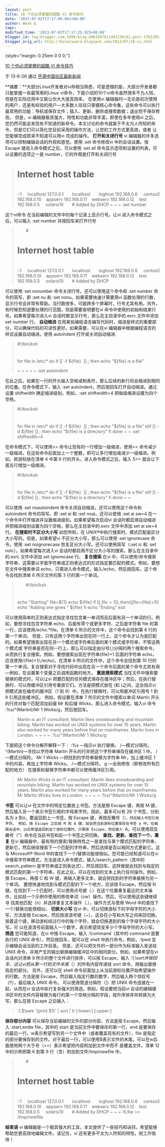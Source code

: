 ```yaml
---
layout: post
title: 10 个你必须掌握的超酷 VI 命令技巧
date: '2013-07-02T17:17:00.001+08:00'
author: Wenh Q
tags:
modified_time: '2013-07-02T17:17:25.925+08:00'
blogger_id: tag:blogger.com,1999:blog-4961947611491238191.post-1701295125864451653
blogger_orig_url: http://binaryware.blogspot.com/2013/07/10-vi.html
---
```


 {style="margin: 0.25em 0 0 0;"}

[10 个你必须掌握的超酷 VI
命令技巧](http://www.oschina.net/news/41807/10-interesting-vi-commands)

于 13-6-26 通过 [开源中国社区最新新闻](http://www.oschina.net/?from=rss)


**摘要：**大部分Linux开发者对vi命相当熟悉，可是遗憾的是，大部分开发者都只能掌握一些最常用的Linux
vi命令，下面介绍的10个vi命令虽然很多不为人知，但是在实际应用中又能让你大大提高效率。
在使用vi
编辑器时—无论是初次使用的用户，还是有经验的用户—大多数人往往只掌握核心命令集，这些命令可以执行最常用的功能：导航或保存文件；插入、更新、删除或搜索数据；退出但不保存修改。
但是，vi 编辑器极其强大，特性和功能非常丰富。即使在多年使用vi
之后，您仍然可能会发现有不知道的新命令。本文讨论的命令就属于不太为人所知的命令，但是它们可以简化您目前采用的操作方法，让您的工作方式更高效，或者
让您能够完成原来不知道可以用vi 完成的操作。
**打开和关闭行号**
vi 编辑器的许多选项可以控制编辑会话的外观和感觉。使用 :set 命令修改vi
中的会话设置。按 Escape 键进入命令模式之后，可以使用 :set all
命令显示选项和设置的列表。可以设置的选项之一是
number，它的作用是打开和关闭行号

> #
> # Internet host table
> #
> ::1     localhost
> 127.0.0.1       localhost       loghost
> 192.168.0.6     centos5
> 192.168.0.10    appserv
> 192.168.0.11    webserv
> 192.168.0.12    test
> 192.168.0.5     solaris10       # Added by DHCP
> ~
> ~
> ~
> :set number

这个vi命令 在当前编辑的文件中的每个记录上显示行号。让vi
进入命令模式之后，可以输入 :set number 并按回车来打开行号

>        #
> # Internet host table
> #
> ::1     localhost
> 127.0.0.1       localhost       loghost
> 192.168.0.6     centos5
> 192.168.0.10    appserv
> 192.168.0.11    webserv
> 192.168.0.12    test
> 192.168.0.5     solaris10       # Added by DHCP

可以使用 :set nonumber 命令关闭行号。还可以使用这个命令和 :set number
命令的简写，即 :set nu 和 :set nonu。如果需要快速计算要用vi
函数处理的行数，显示行号会非常有帮助。当行数很多，可能跨多个屏幕时，行号尤其有用。另外，有时候您知道要处理的行范围，但是需要查明要在vi
命令中使用的初始和结束行号。如果希望每次进入vi
会话时都显示行号，那么在主目录中的.exrc 文件中添加 set number 行。
**自动缩进**
在用某些编程语言编写代码时，缩进是样式的重要部分，可以确保代码的可读性更好。如果需要，可以在vi
编辑器中根据编程语言的样式设置自动缩进。使用 autoindent
打开或关闭自动缩进.

> #!/bin/ksh
> #
> #
> for file in /etc/*
> do
> if [[ -f ${file}  ]] ; then
> echo "${file} is a file"
>
> ~
> ~
> ~
> ~
> ~
> :set autoindent

在此之后，如果在一行的开头输入空格或制表符，那么后续的新行将会缩进到相同的位置。在命令模式下，输入
:set autoindent，然后按回车打开自动缩进。通过设置 shiftwidth
确定缩进级别。例如，:set shiftwidth=4 把每级缩进设置为四个空格。

> #!/bin/ksh
> #
> #
> for file in /etc/*
> do
> if [[ -f ${file}  ]] ; then
> echo "${file} is a file"
> elif [[ -d ${file} ]] ; then
> echo "${file} is a directory"
> fi
> done
> ~
> ~
> :set shiftwidth=4

在命令模式下，可以使用>> 命令让现有的一行增加一级缩进，使用<<
命令减少一级缩进。在这些命令前面加上一个整数，即可让多行增加或减少一级缩进。例如，把游标放在清单
4 中第 6 行的开头，进入命令模式之后，输入 5>>
就会让下面五行增加一级缩进。

> #!/bin/ksh
> #
> #
> for file in /etc/*
> do
> if [[ -f ${file}  ]] ; then
> echo "${file} is a file"
> elif [[ -d ${file} ]] ; then
> echo "${file} is a directory"
> fi
> done
> ~
> ~

可以使用 :set noautoindent 命令关闭自动缩进。还可以使用这个命令和
autoindent 命令的简写，即 :set ai 和 :set noai。还可以使用 :set ai sw=4
在一个命令中打开缩进并设置缩进级别。如果希望每次启动vi
会话时都启用自动缩进并把缩进级别设置为四个空格，那么在主目录中的.exrc
文件中添加 set ai sw=4 行。
**在搜索时不区分大小写**
如您所知，在 UNIX®中执行搜索时，模式匹配是区分大小写的。但是，如果希望vi
不区分大小写，那么可以使用 :set ignorecase 命令。使用 :set noignorecase
恢复区分大小写。还可以使用简写（:set ic 和 :set
noic）。如果希望每次进入vi
会话时都启用不区分大小写的搜索，那么在主目录中的.exrc 文件中添加 set
ignorecase 行。
**复合搜索**
在vi
中，可以使用/命令搜索字符串，这需要以字面字符串或正则表达式的形式指定要匹配的模式。例如，要想在文件中搜索单词
echo，只需进入命令模式，输入/echo，然后按回车。这个命令会找到清单 6
所示文件的第 3 行的第一个单词。

>        #!/bin/ksh
> #
> echo "Starting"
> file=${1}
> echo ${file}
> if [[ ${file} = 1 ]] ; then
> ((file=${file}+1))
> echo "Adding one gives "
> ${file}
> fi
> echo "Ending"
> exit

可以使用简单的正则表达式指定寻找包含某一单词而且后面有另一个单词的行。例如，要想寻找包含字符串
echo、后面有零个或更多字符、之后是字符串 file
的第一行，应该使用/echo.*file。在清单 6 所示的文件中，这个命令会找到第
6 行的第一个单词。
但是，只有这两个字符串出现在同一行上，这个命令才认为是匹配的。如果希望搜索出现在另一个模式或字符串后面的某个模式或字符串，不管这两个模式或
字符串是否在同一行上，那么可以指定由分号(;)分隔的两个搜索命令，从而执行复合搜索。例如，要想搜索出现在字符串{file}+1
后面的字符串 echo，应该使用/{file}+1/;/echo/。在清单 6
所示的文件中，这个命令会找到第 10
行的第一个单词。复合搜索对于寻找代码中出现在另一个命令后面的某个命令尤其有用—例如，在设置某个变量之后调用函数的地方。
**重放搜索模式**
当在文件中搜索要替换的模式时，可以让vi
把要匹配的任何模式保存在缓冲区中；然后，在执行替换时，可以用缓冲区引用号重放它们。方法是把模式放在
(和 )之间，这会指示vi 把模式放在编号的缓冲区（1 到
9）中。在执行替换时，可以用缓冲区引用号 1 到 9 引用这些缓冲区。
例如，假设要在清单 7 所示的文件中搜索以单词 Martin
开头的行并对每个匹配添加前缀 Mr 和后缀 Wicks，那么进入命令模式，输入vi
命令 :%s/^(Martin)/Mr 1 Wicks/g，然后按回车。

> Martin is an IT consultant. Martin likes
> snowboarding and mountain biking. Martin has
> worked on UNIX systems for over 15 years. Martin also
> worked for many years before that on mainframes.
> Martin lives in London.
> ~
> ~
> ~
> ~
> :%s/^(Martin)/Mr 1 Wicks/g

下面把这个命令分解开解释一下：
:%s —指示vi 执行替换。
/—模式分隔符。
^(Martin)—寻找以字符串 Martin 开头的行并把这个字符串保存在缓冲区 1
中。
/—模式分隔符。
Mr 1 Wicks —把找到的字符串替换为字符串 Mr，加上缓冲区 1
中的内容，再加上字符串 Wicks。
/—模式分隔符。
g —全局修改（即修改所有匹配的地方）
在搜索和替换字符串中都可以使用缓冲区引用。

> Mr Martin Wicks is an IT consultant. Martin likes
> snowboarding and mountain biking. Martin has
> worked on UNIX systems for over 15 years. Martin also
> worked for many years before that on mainframes.
> Mr Martin Wicks lives in London.
> ~
> ~
> ~
> ~
> :%s/^(Martin)/Mr 1 Wicks/g

**书签**
可以让vi 在文件中的特定位置放上书签。方法是按 Escape 键，再按 M
键，然后输入另一个表示书签引用的字母表字符。因此，最多可以有 26
个书签，分别名为 a 到z。要返回到上一书签，按 Escape
键，再按反撇号（`），然后输入书签引用字符。
例如，按 Escape 之后按 M 和 A 键，就会把当前游标位置保存在书签 a
中。在编辑会话中，以后希望返回到这个游标位置时，只需按 Escape，然后输入
`A。可以使用双反撇号（"）命令在当前书签和前一个书签之间切换。
**查找、更新、查找下一个、重复**
在vi
编辑器中，最有用的搜索/替换特性之一是查找与某个模式匹配的字符串，更新它，然后继续搜索下一个匹配的字符串，然后选择是否以相同方式更新它。这与
Microsoft® Word 中的查找下一个/替换功能很相似。您可能已经知道可以在vi
中搜索字符串模式，方法是进入命令模式，输入/search_pattern（其中的
search_pattern
是字符串或正则表达式），然后按回车。这样做就会找到与指定的模式匹配的第一个字符串。在此之后，可以在找到的文本上执行任何操作。例如，按
Escape，再按 C 和 W
键，再输入更多文本，就会把找到的字符串替换为另一个单词。
要想快速地找到与模式匹配的下一个地方，应该按 Escape，然后按 N
键。在找到下一个匹配时，可以使用点号键（.）在这个位置重复最近的文本操作，比如前一个示例中使用的修改单词（cw）操作。然后，可以使用这些键继续寻
找其他匹配（n）并选择重复文本操作（.），操作方式与使用 Word
中的查找下一个/替换功能很相似。
**切换大小写**
在vi 中，可以切换游标下的字母字符的大小写，方法是按
Escape，然后按波浪号键（~）。这会在小写和大写之间来回切换。按着这个键，移动游标经过行中的每个字符，就会切换遇到的每个字母字符的大小写。可
以在波浪号前面输入一个数字，表示希望改变多少个字母字符的大小写。
**筛选**
您可能知道，在vi 中按 Escape，输入 :!command（其中的 command 是要执行的
UNIX 命令），然后按回车，就可以在 shell 中执行命令。例如，:!pwd
显示编辑会话当前的工作目录。
但是，还可以把文件的一部分作为标准输入发送给 UNIX
命令，并用产生的输出替换编辑缓冲区中的相同部分。例如，如果希望在vi
会话内对清单 9 所示的整个文件进行排序，可以按 Escape，输入 :1,$!sort
并按回车，这让vi 把从第一行到文件末尾（$）的所有内容传递给 sort
命令，用输出替换指定的部分。
另外，还可以在 shell
命令前面加上从当前游标位置开始希望操作的行数。方法是按
Escape，然后输入指定行数的数字，然后输入两个惊叹号（!!），最后输入 UNIX
命令。
可以使用管道分隔符（|）把 UNIX 命令连接在一起，从而在vi
会话中执行复杂强大的筛选。例如，假设要把当前vi
会话的编辑缓冲区中的文件内容替换为每行的第一个空格分隔的字段，按升序排序并转换为大写，那么在按
Escape 之后输入：

> :1,$!awk '{print $1}' | sort | tr [:lower:] [:upper:]

**保存部分内容**
可以保存当前编辑的文件的部分内容，方法是按 Escape，然后输入 :start,endw
file，其中的 start 是当前文件中要保存的第一行，end
是要保存的最后一行，w表示希望写到另一个文件中（或者覆盖现有的文件），file
是指定的部分要保存到的文件。对于最后一行，可以使用$表示文件的末尾。可以在w后面使用两个大于号（>>）表示希望把内容附加到文件中而不
是覆盖文件。清单 12 中的示例把第 6 到第 9 行（含）附加到文件/tmp/newfile
中。

>        #
> # Internet host table
> #
> ::1     localhost
> 127.0.0.1       localhost       loghost
> 192.168.0.6     centos5
> 192.168.0.10    appserv
> 192.168.0.11    webserv
> 192.168.0.12    test
> 192.168.0.5     solaris10       # Added by DHCP
> ~
> ~
> ~
> :6,9w >> /tmp/newfile

**结束语**
 vi
编辑器是一个极其强大的工具，本文提供了一些技巧和诀窍，希望能够帮助您更高效地编辑文件。请记住，vi
还有更多不太为人所知的特性。祝工作愉快！
